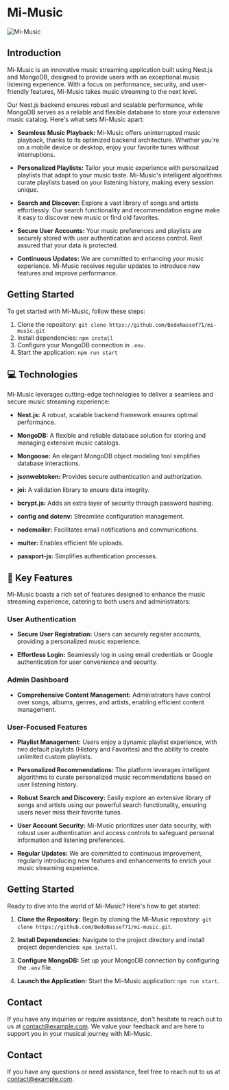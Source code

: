 # Mi-Music

![Mi-Music](https://cdn6.aptoide.com/imgs/9/2/e/92e94d1615fdf418a87befcd762cfac1_fgraphic.jpg)

## Introduction

Mi-Music is an innovative music streaming application built using Nest.js and MongoDB, designed to provide users with an exceptional music listening experience. With a focus on performance, security, and user-friendly features, Mi-Music takes music streaming to the next level.

Our Nest.js backend ensures robust and scalable performance, while MongoDB serves as a reliable and flexible database to store your extensive music catalog. Here's what sets Mi-Music apart:

- **Seamless Music Playback:** Mi-Music offers uninterrupted music playback, thanks to its optimized backend architecture. Whether you're on a mobile device or desktop, enjoy your favorite tunes without interruptions.

- **Personalized Playlists:** Tailor your music experience with personalized playlists that adapt to your music taste. Mi-Music's intelligent algorithms curate playlists based on your listening history, making every session unique.

- **Search and Discover:** Explore a vast library of songs and artists effortlessly. Our search functionality and recommendation engine make it easy to discover new music or find old favorites.

- **Secure User Accounts:** Your music preferences and playlists are securely stored with user authentication and access control. Rest assured that your data is protected.

- **Continuous Updates:** We are committed to enhancing your music experience. Mi-Music receives regular updates to introduce new features and improve performance.

## Getting Started

To get started with Mi-Music, follow these steps:

1. Clone the repository: `git clone https://github.com/BedoNassef71/mi-music.git`
2. Install dependencies: `npm install`
3. Configure your MongoDB connection in `.env`.
4. Start the application: `npm run start`

## 💻 Technologies

Mi-Music leverages cutting-edge technologies to deliver a seamless and secure music streaming experience:

- **Nest.js:** A robust, scalable backend framework ensures optimal performance.

- **MongoDB:** A flexible and reliable database solution for storing and managing extensive music catalogs.

- **Mongoose:** An elegant MongoDB object modeling tool simplifies database interactions.

- **jsonwebtoken:** Provides secure authentication and authorization.

- **joi:** A validation library to ensure data integrity.

- **bcrypt.js:** Adds an extra layer of security through password hashing.

- **config and dotenv:** Streamline configuration management.

- **nodemailer:** Facilitates email notifications and communications.

- **multer:** Enables efficient file uploads.

- **passport-js:** Simplifies authentication processes.
## 🧐 Key Features

Mi-Music boasts a rich set of features designed to enhance the music streaming experience, catering to both users and administrators:

### User Authentication

- **Secure User Registration:** Users can securely register accounts, providing a personalized music experience.

- **Effortless Login:** Seamlessly log in using email credentials or Google authentication for user convenience and security.

### Admin Dashboard

- **Comprehensive Content Management:** Administrators have control over songs, albums, genres, and artists, enabling efficient content management.

### User-Focused Features

- **Playlist Management:** Users enjoy a dynamic playlist experience, with two default playlists (History and Favorites) and the ability to create unlimited custom playlists.

- **Personalized Recommendations:** The platform leverages intelligent algorithms to curate personalized music recommendations based on user listening history.

- **Robust Search and Discovery:** Easily explore an extensive library of songs and artists using our powerful search functionality, ensuring users never miss their favorite tunes.

- **User Account Security:** Mi-Music prioritizes user data security, with robust user authentication and access controls to safeguard personal information and listening preferences.

- **Regular Updates:** We are committed to continuous improvement, regularly introducing new features and enhancements to enrich your music streaming experience.


## Getting Started

Ready to dive into the world of Mi-Music? Here's how to get started:

1. **Clone the Repository:** Begin by cloning the Mi-Music repository: `git clone https://github.com/BedoNassef71/mi-music.git`.

2. **Install Dependencies:** Navigate to the project directory and install project dependencies: `npm install`.

3. **Configure MongoDB:** Set up your MongoDB connection by configuring the `.env` file.

4. **Launch the Application:** Start the Mi-Music application: `npm run start`.

## Contact

If you have any inquiries or require assistance, don't hesitate to reach out to us at [contact@example.com](mailto:contact@example.com). We value your feedback and are here to support you in your musical journey with Mi-Music.

## Contact

If you have any questions or need assistance, feel free to reach out to us at [contact@example.com](mailto:contact@example.com).
